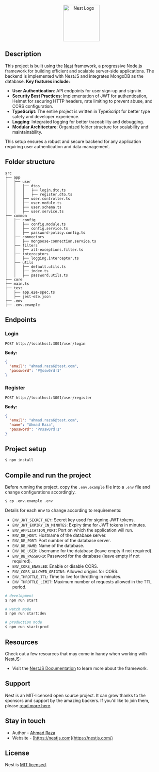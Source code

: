 <p align="center">
  <a href="http://nestjs.com/" target="blank"><img src="https://nestjs.com/img/logo-small.svg" width="120" alt="Nest Logo" /></a>
</p>

## Description

This project is built using the [Nest](https://github.com/nestjs/nest) framework, a progressive Node.js framework for building efficient and scalable server-side applications. The backend is implemented with NestJS and integrates MongoDB as the database. **Key features include:**

- **User Authentication**: API endpoints for user sign-up and sign-in.
- **Security Best Practices**: Implementation of JWT for authentication, Helmet for securing HTTP headers, rate limiting to prevent abuse, and CORS configuration.
- **TypeScript**: The entire project is written in TypeScript for better type safety and developer experience.
- **Logging**: Integrated logging for better traceability and debugging.
- **Modular Architecture**: Organized folder structure for scalability and maintainability.

This setup ensures a robust and secure backend for any application requiring user authentication and data management.

## Folder structure

```
src
├── app
│   ├── user
│   │   ├── dtos
│   │   │   ├── login.dto.ts
│   │   │   ├── register.dto.ts
│   │   ├── user.controller.ts
│   │   ├── user.module.ts
│   │   ├── user.schema.ts
│   │   ├── user.service.ts
├── common
│   ├── config
│   │   ├── config.module.ts
│   │   ├── config.service.ts
│   │   ├── password-policy.config.ts
│   ├── connectors
│   │   ├── mongoose-connection.service.ts
│   ├── filters
│   │   ├── all-exceptions.filter.ts
│   ├── interceptors
│   │   ├── logging.interceptor.ts
│   ├── utils
│   │   ├── default.utils.ts
│   │   ├── index.ts
│   │   ├── password.utils.ts
├── core
├── main.ts
├── test
│   ├── app.e2e-spec.ts
│   ├── jest-e2e.json
├── .env
├── .env.example
```

## Endpoints

### Login

`POST http://localhost:3001/user/login`

**Body:**

```json
{
  "email": "ahmad.raza6@test.com",
  "password": "P@ssw0rd!1"
}
```

### Register

`POST http://localhost:3001/user/register`

**Body:**

```json
{
  "email": "ahmad.raza6@test.com",
  "name": "Ahmad Raza",
  "password": "P@ssw0rd!1"
}
```



## Project setup

```bash
$ npm install
```

## Compile and run the project
Before running the project, copy the `.env.example` file into a `.env` file and change configurations accordingly.

```bash
$ cp .env.example .env
```


Details for each env to change according to requirements:

- `ENV_JWT_SECRET_KEY`: Secret key used for signing JWT tokens.
- `ENV_JWT_EXPIRY_IN_MINUTES`: Expiry time for JWT tokens in minutes.
- `ENV_APPLICATION_PORT`: Port on which the application will run.
- `ENV_DB_HOST`: Hostname of the database server.
- `ENV_DB_PORT`: Port number of the database server.
- `ENV_DB_NAME`: Name of the database.
- `ENV_DB_USER`: Username for the database (leave empty if not required).
- `ENV_DB_PASSWORD`: Password for the database (leave empty if not required).
- `ENV_CORS_ENABLED`: Enable or disable CORS.
- `ENV_CORS_ALLOWED_ORIGINS`: Allowed origins for CORS.
- `ENV_THROTTLE_TTL`: Time to live for throttling in minutes.
- `ENV_THROTTLE_LIMIT`: Maximum number of requests allowed in the TTL period.

```bash
# development
$ npm run start

# watch mode
$ npm run start:dev

# production mode
$ npm run start:prod
```

## Resources

Check out a few resources that may come in handy when working with NestJS:

- Visit the [NestJS Documentation](https://docs.nestjs.com) to learn more about the framework.

## Support

Nest is an MIT-licensed open source project. It can grow thanks to the sponsors and support by the amazing backers. If you'd like to join them, please [read more here](https://docs.nestjs.com/support).

## Stay in touch

- Author - [Ahmad Raza](https://www.linkedin.com/in/ahmadraza2012/)
- Website - [https://nestjs.com](https://nestjs.com/)

## License

Nest is [MIT licensed](https://github.com/nestjs/nest/blob/master/LICENSE).

